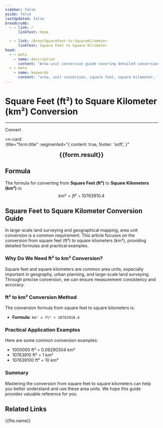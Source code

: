 ```yaml
---
sidebar: false
aside: false
lastUpdated: false
breadcrumb:
  - - link: /
      linkText: Home

  - - link: /Area/SquareFoot-to-SquareKilometer
      linkText: Square Foot to Square Kilometer
head:
  - - meta
    - name: description
      content: "Area unit conversion guide covering detailed conversion formulas and explanations from square feet (ft²) to square kilometers (km²)."
  - - meta
    - name: keywords
      content: "area, unit conversion, square feet, square kilometer, ft², km², square feet to square kilometer, area conversion guide, square feet to km² conversion, ft² to km² conversion, square feet to square kilometer, feet square to square kilometer, square feet square kilometer converter, ft² to km², square feet convert square kilometer, feet square to square kilometer, square feet to square kilometer conversion, ft² square kilometer conversion, square feet square kilometer calculation, feet square square kilometer conversion, square feet convert square kilometer, ft² to square kilometer, square feet square kilometer converter, feet square to square kilometer conversion, square feet square kilometer conversion formula, ft² convert square kilometer, square feet to square kilometer calculation, feet square convert square kilometer, square feet square kilometer conversion table, ft² square kilometer conversion, square feet to square kilometer calculation, feet square square kilometer conversion, square feet to square kilometer conversion tool, ft² to square kilometer conversion, square feet square kilometer unit conversion, area conversion"
---
```

# Square Feet (ft²) to Square Kilometer (km²) Conversion
---
<script setup>
import { onMounted, reactive, inject, ref } from 'vue'
import { NButton, NForm, NFormItem, NInput, NInputNumber, NSelect, NCard, useMessage,NGrid ,NGi } from 'naive-ui'
import { defineClientComponent } from 'vitepress'
import { Area } from '../files';
const seoKey = [
  'square feet to square kilometer conversion',
  'ft² to km² conversion',
  'square feet to square kilometer',
  'feet square to square kilometer',
  'square feet square kilometer converter',
  'ft² to km²',
  'square feet convert square kilometer',
  'feet square to square kilometer',
  'square feet to square kilometer conversion',
  'ft² square kilometer conversion',
  'square feet square kilometer calculation',
  'feet square square kilometer conversion',
  'square feet convert square kilometer',
  'ft² to square kilometer',
  'square feet square kilometer converter',
  'feet square to square kilometer conversion',
  'square feet square kilometer conversion formula',
  'ft² convert square kilometer',
  'square feet to square kilometer calculation',
  'feet square convert square kilometer',
  'square feet square kilometer conversion table',
  'ft² square kilometer conversion',
  'square feet to square kilometer calculation',
  'feet square square kilometer conversion',
  'square feet to square kilometer conversion tool',
  'ft² to square kilometer conversion',
  'square feet square kilometer unit conversion',
  'area conversion'
]
const convert = inject('convert')

const form = reactive({
  number: null,
  result: '',
  title: 'Square Feet (ft²) to Square Kilometer (km²) Conversion',
})

const convertHandler = () => {
  if (form.number !== null && !isNaN(form.number)) {
    const convertedValue = parseFloat(form.number) / 10763910.4
    form.result = `${form.number}ft² = ${convertedValue.toFixed(8)}km²`
  } else {
    form.result = 'Please enter a valid number.'
  }
}
</script>

<n-form size="large" :model="form">
  <n-form-item label="Square Feet (ft²)">
    <n-input-number v-model:value="form.number" placeholder="Enter square feet" style="width: 100%" />
  </n-form-item>
  <n-form-item>
    <n-button type="info" @click="convertHandler" block>Convert</n-button>
  </n-form-item>
</n-form>

<n-card  
  :title="form.title"
  :segmented="{
    content: true,
    footer: 'soft',
  }"
>
  <div  style="text-align:center;font-size:20px;">
    <strong>{{form.result}}</strong>
  </div>
    <template #footer>
    <div>
      <span v-for="item of seoKey">{{item}}, </span>
    </div>
  </template>
</n-card>

## Formula

The formula for converting from **Square Feet (ft²)** to **Square Kilometers (km²)** is:
$$ km² = ft² \div 10763910.4 $$

## Square Feet to Square Kilometer Conversion Guide

In large-scale land surveying and geographical mapping, area unit conversion is a common requirement. This article focuses on the conversion from square feet (ft²) to square kilometers (km²), providing detailed formulas and practical examples.

### Why Do We Need ft² to km² Conversion?

Square feet and square kilometers are common area units, especially important in geography, urban planning, and large-scale land surveying. Through precise conversion, we can ensure measurement consistency and accuracy.

### ft² to km² Conversion Method

The conversion formula from square feet to square kilometers is:

- **Formula:** `km² = ft² ÷ 10763910.4`

### Practical Application Examples

Here are some common conversion examples:

- 1000000 ft² = 0.09290304 km²
- 10763910 ft² = 1 km²
- 107639100 ft² = 10 km²

### Summary

Mastering the conversion from square feet to square kilometers can help you better understand and use these area units. We hope this guide provides valuable reference for you.

## Related Links
<n-grid x-gap="12" :cols="2">
  <n-gi v-for="(file, index) in Area" :key="index">
    <n-button
      text
      tag="a"
      :href="file.path"
      type="info"
    >
      {{file.name}}
    </n-button>
  </n-gi>
</n-grid>